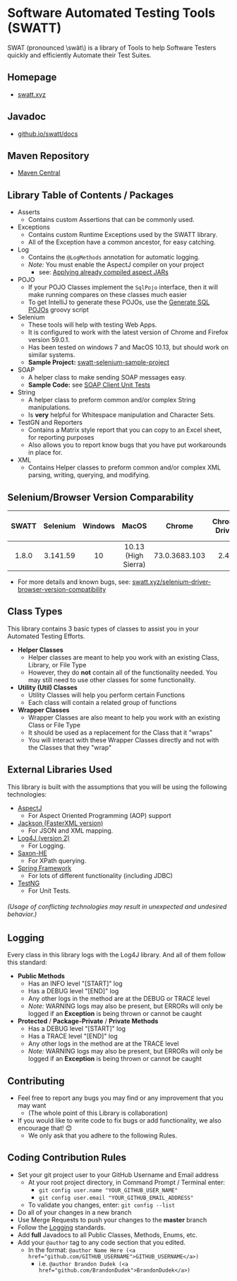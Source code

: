 # Software Automated Testing Tools (SWATT)
SWAT (pronounced \\swät\\) is a library of Tools to help Software Testers quickly and efficiently Automate their Test Suites.

## Homepage
* [swatt.xyz](https://swatt.xyz)

## Javadoc
* [github.io/swatt/docs](https://brandondudek.github.io/swatt/docs/)

## Maven Repository
* [Maven Central](https://mvnrepository.com/artifact/xyz.swatt)

## Library Table of Contents / Packages
* Asserts
  * Contains custom Assertions that can be commonly used.
* Exceptions
  * Contains custom Runtime Exceptions used by the SWATT library.
  * All of the Exception have a common ancestor, for easy catching.
* Log
  * Contains the `@LogMethods` annotation for automatic logging.
  * _Note:_ You must enable the AspectJ compiler on your project
    * see: [Applying already compiled aspect JARs](https://www.mojohaus.org/aspectj-maven-plugin/examples/libraryJars.html)
* POJO
  * If your POJO Classes implement the `SqlPojo` interface, then it will make running compares on these classes much easier
  * To get IntelliJ to generate these POJOs, use the [Generate SQL POJOs](https://github.com/BrandonDudek/swatt/blob/master/scripts/Generate%20SQL%20POJOs.groovy) groovy script
* Selenium
  * These tools will help with testing Web Apps.
  * It is configured to work with the latest version of Chrome and Firefox version 59.0.1.
  * Has been tested on windows 7 and MacOS 10.13, but should work on similar systems.
  * **Sample Project:** [swatt-selenium-sample-project](https://github.com/BrandonDudek/swatt-selenium-sample-project)
* SOAP
  * A helper class to make sending SOAP messages easy.
  * **Sample Code:** see [SOAP Client Unit Tests](https://github.com/BrandonDudek/swatt/blob/master/src/test/java/xyz/swatt/tests/soap/SoapClientTests.java)
* String
  * A helper class to preform common and/or complex String manipulations.
  * Is **very** helpful for Whitespace manipulation and Character Sets.
* TestGN and Reporters
  * Contains a Matrix style report that you can copy to an Excel sheet, for reporting purposes
  * Also allows you to report know bugs that you have put workarounds in place for.
* XML
  * Contains Helper classes to preform common and/or complex XML parsing, writing, querying, and modifying.

## Selenium/Browser Version Comparability
|SWATT|Selenium|Windows|MacOS|Chrome|Chrome Driver|Firefox|Gecko (FF) Driver|IE|IE Driver|
|:---:|:---:|:---:|:---:|:---:|:---:|:---:|:---:|:---:|:---:|
|1.8.0|3.141.59|10|10.13 (High Sierra)|73.0.3683.103|2.46|66.0.2|0.24.0|11|3.141.5|
* For more details and known bugs, see: [swatt.xyz/selenium-driver-browser-version-compatibility](https://swatt.xyz/selenium-driver-browser-version-compatibility/)

## Class Types
This library contains 3 basic types of classes to assist you in your Automated Testing Efforts.
* **Helper Classes**
  * Helper classes are meant to help you work with an existing Class, Library, or File Type
  * However, they do **not** contain all of the functionality needed. You may still need to use other classes for 
  some functionality.
* **Utility (Util) Classes**
  * Utility Classes will help you perform certain Functions
  * Each class will contain a related group of functions 
* **Wrapper Classes**
  * Wrapper Classes are also meant to help you work with an existing Class or File Type
  * It should be used as a replacement for the Class that it "wraps"
  * You will interact with these Wrapper Classes directly and not with the Classes that they "wrap"
  
## External Libraries Used
This library is built with the assumptions that you will be using the following technologies:
* [AspectJ](https://www.eclipse.org/aspectj/)
  * For Aspect Oriented Programming (AOP) support
* [Jackson (FasterXML version)](https://github.com/FasterXML/jackson)
  * For JSON and XML mapping.
* [Log4J (version 2)](https://logging.apache.org/log4j/2.x/)
  * For Logging.
* [Saxon-HE](http://saxon.sourceforge.net/)
  * For XPath querying.
* [Spring Framework](https://spring.io/)
  * For lots of different functionality (including JDBC)
* [TestNG](http://testng.org/)
  * For Unit Tests.
  
###### (Usage of conflicting technologies may result in unexpected and undesired behavior.)

## Logging
Every class in this library logs with the Log4J library.
And all of them follow this standard:
* **Public Methods**
  * Has an INFO level "[START]" log
  * Has a DEBUG level "[END]" log
  * Any other logs in the method are at the DEBUG or TRACE level
  * _Note:_ WARNING logs may also be present, but ERRORs will only be logged if an **Exception** is being thrown or cannot be caught 
* **Protected** / **Package-Private** / **Private Methods**
  * Has a DEBUG level "[START]" log
  * Has a TRACE level "[END]" log
  * Any other logs in the method are at the TRACE level
  * _Note:_ WARNING logs may also be present, but ERRORs will only be logged if an **Exception** is being thrown or cannot be caught

## Contributing
* Feel free to report any bugs you may find or any improvement that you may want
  * (The whole point of this Library is collaboration)
* If you would like to write code to fix bugs or add functionality, we also encourage that! 😊
  * We only ask that you adhere to the following Rules.

## Coding Contribution Rules
* Set your git project user to your GitHub Username and Email address
  * At your root project directory, in Command Prompt / Terminal enter:
    * `git config user.name "YOUR_GITHUB_USER_NAME"`
    * `git config user.email "YOUR_GITHUB_EMAIL_ADDRESS"`
  * To validate you changes, enter: `git config --list`
* Do all of your changes in a new branch
* Use Merge Requests to push your changes to the **master** branch
* Follow the [Logging](#logging) standards.
* Add **full** Javadocs to all Public Classes, Methods, Enums, etc.
* Add your `@author` tag to any code section that you edited.
  * In the format: `@author Name Here (<a href="github.com/GITHUB_USERNAME">GITHUB_USERNAME</a>)`
    * i.e. `@author Brandon Dudek (<a href="github.com/BrandonDudek">BrandonDudek</a>)`
